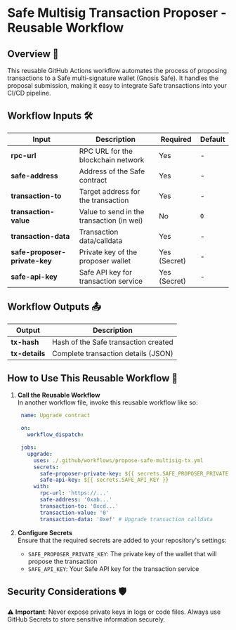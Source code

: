 # Safe Multisig Transaction Proposer - Reusable Workflow

## Overview 🌟

This reusable GitHub Actions workflow automates the process of proposing transactions to a Safe multi-signature wallet (Gnosis Safe). It handles the proposal submission, making it easy to integrate Safe transactions into your CI/CD pipeline.

## Workflow Inputs 🛠️

| **Input**                | **Description**                                               | **Required** | **Default**                         |
| ------------------------ | ------------------------------------------------------------- | ------------ | ----------------------------------- |
| **rpc-url**              | RPC URL for the blockchain network                            | Yes          | -                                   |
| **safe-address**         | Address of the Safe contract                                  | Yes          | -                                   |
| **transaction-to**       | Target address for the transaction                            | Yes          | -                                   |
| **transaction-value**    | Value to send in the transaction (in wei)                     | No           | `0`                                 |
| **transaction-data**     | Transaction data/calldata                                     | Yes           | -                                |
| **safe-proposer-private-key** | Private key of the proposer wallet                           | Yes (Secret) | -                                   |
| **safe-api-key**         | Safe API key for transaction service                          | Yes (Secret) | -                                   |

## Workflow Outputs 📤

| **Output**        | **Description**                           |
| ----------------- | ----------------------------------------- |
| **tx-hash**       | Hash of the Safe transaction created      |
| **tx-details**    | Complete transaction details (JSON)       |

## How to Use This Reusable Workflow 🔄

1. **Call the Reusable Workflow**  
   In another workflow file, invoke this reusable workflow like so:

   ```yaml
    name: Upgrade contract

    on:
      workflow_dispatch:

    jobs:
      upgrade:
        uses: ./.github/workflows/propose-safe-multisig-tx.yml
        secrets:
          safe-proposer-private-key: ${{ secrets.SAFE_PROPOSER_PRIVATE_KEY }}
          safe-api-key: ${{ secrets.SAFE_API_KEY }}
        with:
          rpc-url: 'https://...'
          safe-address: '0xab...'
          transaction-to: '0xcd...'
          transaction-value: '0'
          transaction-data: '0xef' # Upgrade transaction calldata
   ```

2. **Configure Secrets**  
   Ensure that the required secrets are added to your repository's settings:
   - `SAFE_PROPOSER_PRIVATE_KEY`: The private key of the wallet that will propose the transaction
   - `SAFE_API_KEY`: Your Safe API key for the transaction service

## Security Considerations 🛡️

⚠️ **Important**: Never expose private keys in logs or code files. Always use GitHub Secrets to store sensitive information securely.
